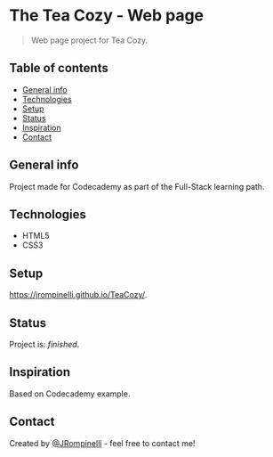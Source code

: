 # The Tea Cozy - Web page
> Web page project for Tea Cozy.

## Table of contents
* [General info](#general-info)
* [Technologies](#technologies)
* [Setup](#setup)
* [Status](#status)
* [Inspiration](#inspiration)
* [Contact](#contact)

## General info
Project made for Codecademy as part of the Full-Stack learning path.

## Technologies
* HTML5
* CSS3

## Setup
https://jrompinelli.github.io/TeaCozy/.

## Status
Project is: _finished_.

## Inspiration
Based on Codecademy example.

## Contact
Created by [@JRompinelli](https://github.com/JRompinelli) - feel free to contact me!
